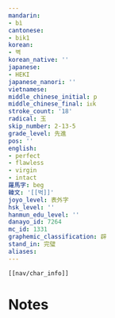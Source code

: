 ```yaml
---
mandarin:
- bì
cantonese:
- bik1
korean:
- 벽
korean_native: ''
japanese:
- HEKI
japanese_nanori: ''
vietnamese:
middle_chinese_initial: p
middle_chinese_final: iᴇk
stroke_count: '18'
radical: 玉
skip_number: 2-13-5
grade_level: 先進
pos: ''
english:
- perfect
- flawless
- virgin
- intact
羅馬字: beg
韓文: '[[벅]]'
joyo_level: 表外字
hsk_level: ''
hanmun_edu_level: ''
danayo_id: 7264
mc_id: 1331
graphemic_classification: 辟
stand_in: 完璧
aliases:
---
```

```meta-bind-embed
[[nav/char_info]]
```

# Notes
